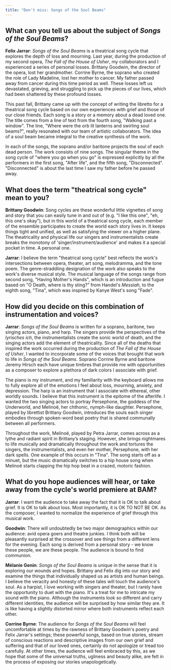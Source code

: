 ```yaml
---
title: "Don't miss: Songs of the Soul Beams"
---
```


## What can you tell us about the subject of *Songs of the Soul Beams*?

**Felix Jarrar**: *Songs of the Soul Beams* is a theatrical song cycle that explores the depth of loss and mourning. Last year, during the production of my second opera, *The Fall of the House of Usher*, my collaborators and I experienced a series of personal losses. Brittany Goodwin, the director of the opera, lost her grandmother. Corrine Byrne, the soprano who created the role of Lady Madeline, lost her mother to cancer. My father passed away from cancer during this time period as well. These losses left us devastated, grieving, and struggling to pick up the pieces of our lives, which had been shattered by these profound losses. 

This past fall, Brittany came up with the concept of writing the libretto for a theatrical song cycle based on our own experiences with grief and those of our close friends. Each song is a story or a memory about a dead loved one. The title comes from a line of text from the fourth song, "Walking past a window". The line, "Where were the orb lit lanterns and swirling soul beams?", really resonated with our team of artistic collaborators. The idea of a soul beam became integral to the creative synthesis of the work. 

In each of the songs, the soprano and/or baritone projects the soul of each dead person. The work consists of nine songs. The singular theme in the song cycle of "where you go when you go" is expressed explicitly by all the performers in the first song, "After life", and the fifth song, "Disconnected". "Disconnected" is about the last time I saw my father before he passed away.

## What does the term "theatrical song cycle" mean to you?

**Brittany Goodwin**: Song cycles are these wonderful little vignettes of song and story that you can easily tune in and out of (e.g. "I like this one", "eh, this one's okay"), but in this world of a theatrical song cycle, each member of the ensemble participates to create the world each story lives in. It keeps things tight and unified, as well as satisfying the viewer on a higher plane. The theatricality and physical life our singers and instrumentalists create breaks the monotony of 'singer/instrument/audience' and makes it a special pocket in time. A personal one.

**Jarrar**: I believe the term "theatrical song cycle" best reflects the work's intersections between opera, theater, art song, melodramma, and the tone poem. The genre-straddling designation of the work also speaks to the work's diverse musical style. The musical language of the songs range from second song, "Having Mother's Hands", which is an introduction and fugue based on "O Death, where is thy sting?" from Handel's *Messiah*, to the eighth song, "Tina", which was inspired by Kanye West's song "Fade".

## How did you decide on this combination of instrumentation and voices?

**Jarrar**: *Songs of the Soul Beams* is written for a soprano, baritone, two singing actors, piano, and harp. The singers provide the perspectives of the *lyrisches ich*, the instrumentalists create the sonic world of death, and the singing actors add the element of theatricality. Since all of the deaths that inspired the work occurred during the production of *The Fall of the House of Usher*, I wanted to incorporate some of the voices that brought that work to life in *Songs of the Soul Beams*. Soprano Corrine Byrne and baritone Jeremy Hirsch each have unique timbres that provide me with opportunities as a composer to explore a plethora of dark colors I associate with grief.

The piano is my instrument, and my familiarity with the keyboard allows me to fully explore all of the emotions I feel about loss, mourning, anxiety, and depression. The harp is an instrument that I associate with ethereal, other worldly sounds. I believe that this instrument is the epitome of the afterlife. I wanted the two singing actors to portray Persephone, the goddess of the Underworld, and Melinoë, her chthonic, nymph-like daughter. Persephone, played by librettist Brittany Goodwin, introduces the souls each singer embodies through spoken-word beat poetry that is shared communally between all performers. 

Throughout the work, Melinoë, played by Petra Jarrar, comes across as a lythe and radiant spirit in Brittany’s staging. However, she brings nightmares to life musically and dramatically throughout the work and tortures the singers, the instrumentalists, and even her mother, Persephone, with her dark spells. One example of this occurs in "Tina". The song starts off as a minuet, but the music dramatically switches to a hip house song when Melinoë starts clapping the hip hop beat in a crazed, motoric fashion.

## What do you hope audiences will hear, or take away from the cycle's world premiere at BAM?

**Jarrar**: I want the audience to take away the fact that it is OK to talk about grief. It is OK to talk about loss. Most importantly, it is OK TO NOT BE OK. As the composer, I wanted to normalize the experience of grief through this musical work.

**Goodwin**: There will undoubtedly be two major demographics within our audience: avid opera goers and theatre junkies. I think both will be pleasantly surprised at the crossover and see things from a different lens for the evening. Each song is derived from a personal story - we know these people, we are these people. The audience is bound to find communion.

**Mélanie Genin**: *Songs of the Soul Beams* is unique in the sense that it is exploring our wounds and hopes. Brittany and Felix dig into our story and examine the things that individually shaped us as artists and human beings. I believe the veracity and honesty of these tales will touch the audience's soul. As a harpist, I love working with singers and theater, but I rarely have the opportunity to duet with the piano. It's a treat for me to intricate my sound with the piano. Although the instruments look so different and carry different identities, the audience will be surprised by how similar they are. It is like having a slightly distorted mirror where both instruments reflect each other.

**Corrine Byrne**: The audience for *Songs of the Soul Beams* will feel uncomfortable at times by the rawness of Brittany Goodwin's poetry and Felix Jarrar's settings; these powerful songs, based on true stories, stream of conscious reactions and descriptive images from our own grief and suffering and that of our loved ones, certainly do not apologize or tread too carefully. At other times, the audience will feel embraced by this, as we hope that some of the universal truths, ugliness and beauty alike, are felt in the process of exposing our stories unapologetically.
